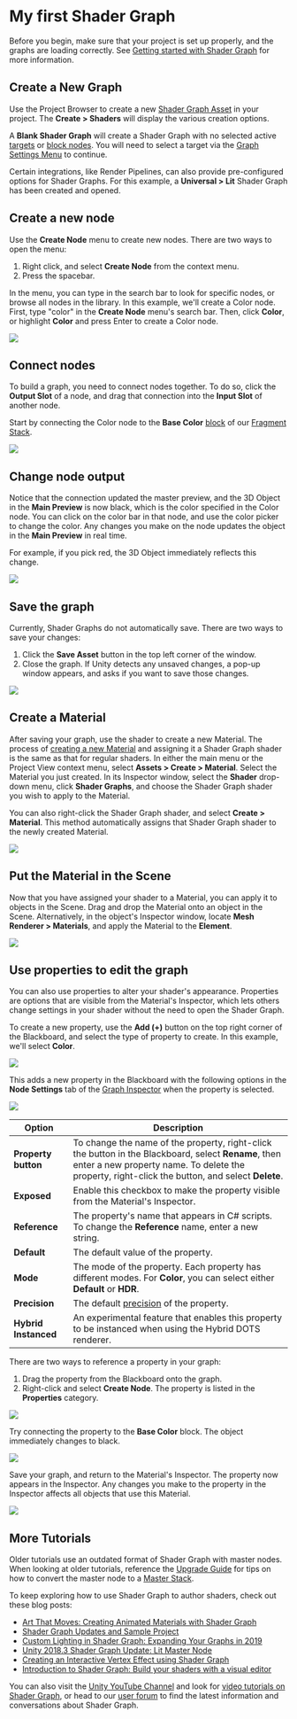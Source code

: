 # My first Shader Graph

Before you begin, make sure that your project is set up properly, and the graphs are loading correctly. See [Getting started with Shader Graph](Getting-Started) for more information.

## Create a New Graph
Use the Project Browser to create a new [Shader Graph Asset](Shader-Graph-Asset.md) in your project. The **Create > Shaders** will display the various creation options.

A **Blank Shader Graph** will create a Shader Graph with no selected active [targets]() or [block nodes](Block-Node). You will need to select a target via the [Graph Settings Menu](Graph-Settings-Menu.md) to continue.

Certain integrations, like Render Pipelines, can also provide pre-configured options for Shader Graphs. For this example, a **Universal > Lit** Shader Graph has been created and opened.

## Create a new node

Use the **Create Node** menu to create new nodes. There are two ways to open the menu:

1. Right click, and select **Create Node** from the context menu.
2. Press the spacebar.

In the menu, you can type in the search bar to look for specific nodes, or browse all nodes in the library. In this example, we'll create a Color node. First, type "color" in the **Create Node** menu's search bar. Then, click **Color**, or highlight **Color** and press Enter to create a Color node.

![](images/MyFirstShaderGraph_01.png)

## Connect nodes

To build a graph, you need to connect nodes together. To do so, click the **Output Slot** of a node, and drag that connection into the **Input Slot** of another node.

Start by connecting the Color node to the **Base Color** [block]() of our [Fragment Stack]().

![](images/MyFirstShaderGraph_02.png)

## Change node output

Notice that the connection updated the master preview, and the 3D Object in the **Main Preview** is now black, which is the color specified in the Color node. You can click on the color bar in that node, and use the color picker to change the color. Any changes you make on the node updates the object in the **Main Preview** in real time.

For example, if you pick red, the 3D Object immediately reflects this change.

![](images/MyFirstShaderGraph_03.png)

## Save the graph

Currently, Shader Graphs do not automatically save. There are two ways to save your changes:

1. Click the **Save Asset** button in the top left corner of the window.
3. Close the graph. If Unity detects any unsaved changes, a pop-up window appears, and asks if you want to save those changes.

![](images/MyFirstShaderGraph_04.png)

## Create a Material

After saving your graph, use the shader to create a new Material. The process of [creating a new Material](https://docs.unity3d.com/Manual/Materials.html) and assigning it a Shader Graph shader is the same as that for regular shaders. In either the main menu or the Project View context menu, select **Assets > Create > Material**. Select the Material you just created. In its Inspector window, select the **Shader** drop-down menu, click **Shader Graphs**, and choose the Shader Graph shader you wish to apply to the Material.

You can also right-click the Shader Graph shader, and select **Create > Material**. This method automatically assigns that Shader Graph shader to the newly created Material.

![](images/MyFirstShaderGraph_05.png)

## Put the Material in the Scene

Now that you have assigned your shader to a Material, you can apply it to objects in the Scene. Drag and drop the Material onto an object in the Scene. Alternatively, in the object's Inspector window, locate **Mesh Renderer > Materials**, and apply the Material to the **Element**.

![](images/MyFirstShaderGraph_06.png)

## Use properties to edit the graph

You can also use properties to alter your shader's appearance. Properties are options that are visible from the Material's Inspector, which lets others change settings in your shader without the need to open the Shader Graph.

To create a new property, use the **Add (+)** button on the top right corner of the Blackboard, and select the type of property to create. In this example, we'll select **Color**.

![](images/MyFirstShaderGraph_07.png)

This adds a new property in the Blackboard with the following options in the **Node Settings** tab of the [Graph Inspector]() when the property is selected.

![](images/MyFirstShaderGraph_08.png)

| **Option**          | **Description**                                              |
| ------------------- | ------------------------------------------------------------ |
| **Property button** | To change the name of the property, right-click the button in the Blackboard, select **Rename**, then enter a new property name. To delete the property, right-click the button, and select **Delete**. |
| **Exposed**         | Enable this checkbox to make the property visible from the Material's Inspector. |
| **Reference**       | The property's name that appears in C# scripts. To change the **Reference** name, enter a new string. |
| **Default**         | The default value of the property.                           |
| **Mode**            | The mode of the property. Each property has different modes. For **Color**, you can select either **Default** or **HDR**. |
| **Precision**       | The default [precision](Precision-Modes) of the property. |
| **Hybrid Instanced**| An experimental feature that enables this property to be instanced when using the Hybrid DOTS renderer. |


There are two ways to reference a property in your graph:

1. Drag the property from the Blackboard onto the graph.
2. Right-click and select **Create Node**. The property is listed in the **Properties** category.

![](images/MyFirstShaderGraph_09.png)

Try connecting the property to the **Base Color** block. The object immediately changes to black.

![](images/MyFirstShaderGraph_10.png)

Save your graph, and return to the Material's Inspector. The property now appears in the Inspector. Any changes you make to the property in the Inspector affects all objects that use this Material.

![](images/MyFirstShaderGraph_11.png)

## More Tutorials

Older tutorials use an outdated format of Shader Graph with master nodes. When looking at older tutorials, reference the [Upgrade Guide]() for tips on how to convert the master node to a [Master Stack]().

To keep exploring how to use Shader Graph to author shaders, check out these blog posts:

- [Art That Moves: Creating Animated Materials with Shader Graph](https://blogs.unity3d.com/2018/10/05/art-that-moves-creating-animated-materials-with-shader-graph/)
- [Shader Graph Updates and Sample Project ](https://blogs.unity3d.com/2018/08/07/shader-graph-updates-and-sample-project/)
- [Custom Lighting in Shader Graph: Expanding Your Graphs in 2019](https://blogs.unity3d.com/2019/07/31/custom-lighting-in-shader-graph-expanding-your-graphs-in-2019/)
- [Unity 2018.3 Shader Graph Update: Lit Master Node](https://blogs.unity3d.com/2018/12/19/unity-2018-3-shader-graph-update-lit-master-node/)
- [Creating an Interactive Vertex Effect using Shader Graph](https://blogs.unity3d.com/2019/02/12/creating-an-interactive-vertex-effect-using-shader-graph/)
- [Introduction to Shader Graph: Build your shaders with a visual editor](https://blogs.unity3d.com/2018/02/27/introduction-to-shader-graph-build-your-shaders-with-a-visual-editor/)

You can also visit the [Unity YouTube Channel](https://www.youtube.com/channel/UCG08EqOAXJk_YXPDsAvReSg) and look for [video tutorials on Shader Graph](https://www.youtube.com/user/Unity3D/search?query=shader+graph), or head to our [user forum](https://forum.unity.com/forums/shader-graph.346/) to find the latest information and conversations about Shader Graph.

